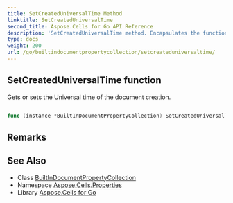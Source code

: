 ```yaml
---
title: SetCreatedUniversalTime Method 
linktitle: SetCreatedUniversalTime
second_title: Aspose.Cells for Go API Reference
description: 'SetCreatedUniversalTime method. Encapsulates the function that represents setcreateduniversaltime in Go.'
type: docs
weight: 200
url: /go/builtindocumentpropertycollection/setcreateduniversaltime/
---
```


## SetCreatedUniversalTime function

Gets or sets the Universal time of the document creation.

```go

func (instance *BuiltInDocumentPropertyCollection) SetCreatedUniversalTime(value *Date)  error

```

## Remarks


## See Also

* Class [BuiltInDocumentPropertyCollection](../)
* Namespace [Aspose.Cells.Properties](../../)
* Library [Aspose.Cells for Go](../../../)
